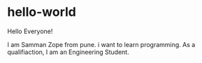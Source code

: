 # hello-world

Hello Everyone!

I am Samman Zope from pune. i want to learn programming. As a qualifiaction, I am an Engineering Student.
